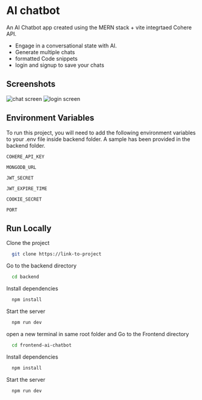 
# AI chatbot

An AI Chatbot app created using the MERN stack + vite integrtaed Cohere API. 
- Engage in a conversational state with AI.
- Generate multiple chats
- formatted Code snippets
- login and signup to save your chats

## Screenshots

![chat screen](https://github.com/user-attachments/assets/2d801ac9-b4bb-4f98-ab29-5ae4a7b7cf70)
![login screen](https://github.com/user-attachments/assets/8a86457c-af5a-473f-bba0-7f5e319e6fbe)


## Environment Variables

To run this project, you will need to add the following environment variables to your .env file inside backend folder. A sample has been provided in the backend folder.

`COHERE_API_KEY`

`MONGODB_URL`

`JWT_SECRET`

`JWT_EXPIRE_TIME`

`COOKIE_SECRET`

`PORT`



## Run Locally

Clone the project

```bash
  git clone https://link-to-project
```

Go to the backend directory

```bash
  cd backend
```

Install dependencies

```bash
  npm install
```

Start the server

```bash
  npm run dev
```

open a new terminal in same root folder and Go to the Frontend directory

```bash
  cd frontend-ai-chatbot
```

Install dependencies

```bash
  npm install
```

Start the server

```bash
  npm run dev
```
